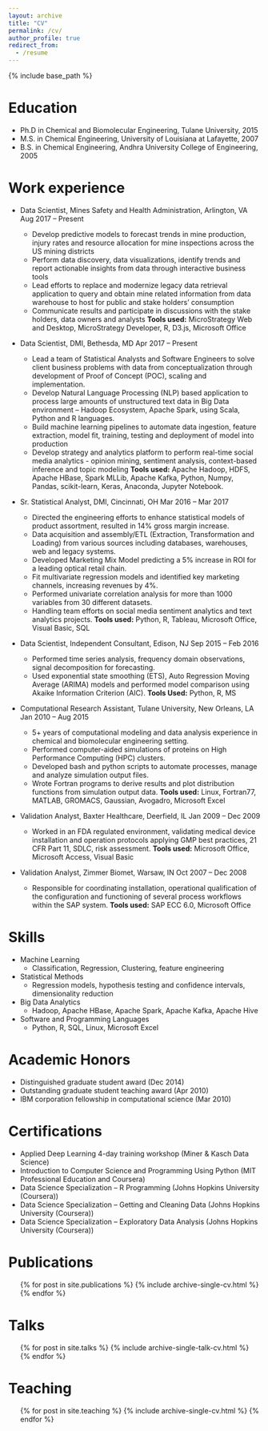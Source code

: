 ```yaml
---
layout: archive
title: "CV"
permalink: /cv/
author_profile: true
redirect_from:
  - /resume
---
```


{% include base_path %}

Education
======
* Ph.D in Chemical and Biomolecular Engineering, Tulane University, 2015
* M.S. in Chemical Engineering, University of Louisiana at Lafayette, 2007
* B.S. in Chemical Engineering, Andhra University College of Engineering, 2005

Work experience
======
* Data Scientist, Mines Safety and Health Administration, Arlington, VA     Aug 2017 – Present
    * Develop predictive models to forecast trends in mine production, injury rates and resource allocation for mine inspections across the US mining districts
    * Perform data discovery, data visualizations, identify trends and report actionable insights from data through interactive business tools
    * Lead efforts to replace and modernize legacy data retrieval application to query and obtain mine related information from data warehouse to host for public and stake holders’ consumption
    * Communicate results and participate in discussions with the stake holders, data owners and analysts
    **Tools used:** MicroStrategy Web and Desktop, MicroStrategy Developer, R, D3.js, Microsoft Office

* Data Scientist, DMI, Bethesda, MD     Apr 2017 – Present
    * Lead a team of Statistical Analysts and Software Engineers to solve client business problems with data from conceptualization through development of Proof of Concept (POC), scaling and implementation.
    * Develop Natural Language Processing (NLP) based application to process large amounts of unstructured text data in Big Data environment – Hadoop Ecosystem, Apache Spark, using Scala, Python and R languages.
    * Build machine learning pipelines to automate data ingestion, feature extraction, model fit, training, testing and deployment of model into production
    * Develop strategy and analytics platform to perform real-time social media analytics - opinion mining, sentiment analysis, context-based inference and topic modeling
    **Tools used:** Apache Hadoop, HDFS, Apache HBase, Spark MLLib, Apache Kafka, Python, Numpy, Pandas, scikit-learn, Keras, Anaconda, Jupyter Notebook.

* Sr. Statistical Analyst, DMI, Cincinnati, OH      Mar 2016 – Mar 2017
    * Directed the engineering efforts to enhance statistical models of product assortment, resulted in 14% gross margin increase.
    * Data acquisition and assembly/ETL (Extraction, Transformation and Loading) from various sources including databases, warehouses, web and legacy systems.
    * Developed Marketing Mix Model predicting a 5% increase in ROI for a leading optical retail chain.
    * Fit multivariate regression models and identified key marketing channels, increasing revenues by 4%.
    * Performed univariate correlation analysis for more than 1000 variables from 30 different datasets.
    * Handling team efforts on social media sentiment analytics and text analytics projects.
    **Tools used:** Python, R, Tableau, Microsoft Office, Visual Basic, SQL

* Data Scientist, Independent Consultant, Edison, NJ        Sep 2015 – Feb 2016
    * Performed time series analysis, frequency domain observations, signal decomposition for forecasting.
    * Used exponential state smoothing (ETS), Auto Regression Moving Average (ARIMA) models and performed model comparison using Akaike Information Criterion (AIC).
    **Tools Used:** Python, R, MS

* Computational Research Assistant, Tulane University, New Orleans, LA      Jan 2010 – Aug 2015
    * 5+ years of computational modeling and data analysis experience in chemical and biomolecular engineering setting.
    * Performed computer-aided simulations of proteins on High Performance Computing (HPC) clusters.
    * Developed bash and python scripts to automate processes, manage and analyze simulation output files.
    * Wrote Fortran programs to derive results and plot distribution functions from simulation output data.
    **Tools used:** Linux, Fortran77, MATLAB, GROMACS, Gaussian, Avogadro, Microsoft Excel

* Validation Analyst, Baxter Healthcare, Deerfield, IL      Jan 2009 – Dec 2009
    * Worked in an FDA regulated environment, validating medical device installation and operation protocols applying GMP best practices, 21 CFR Part 11, SDLC, risk assessment.
    **Tools used:** Microsoft Office, Microsoft Access, Visual Basic

* Validation Analyst, Zimmer Biomet, Warsaw, IN     Oct 2007 – Dec 2008
    * Responsible for coordinating installation, operational qualification of the configuration and functioning of several process workflows within the SAP system.
    **Tools used:** SAP ECC 6.0, Microsoft Office

Skills
======
* Machine Learning
    * Classification, Regression, Clustering, feature engineering
* Statistical Methods
    * Regression models, hypothesis testing and confidence intervals, dimensionality reduction
* Big Data Analytics
    * Hadoop, Apache HBase, Apache Spark, Apache Kafka, Apache Hive
* Software and Programming Languages
    * Python, R, SQL, Linux, Microsoft Excel

Academic Honors
======
* Distinguished graduate student award (Dec 2014)
* Outstanding graduate student teaching award (Apr 2010)
* IBM corporation fellowship in computational science (Mar 2010)

Certifications
======
* Applied Deep Learning 4-day training workshop (Miner & Kasch Data Science)
* Introduction to Computer Science and Programming Using Python (MIT Professional Education and Coursera)
* Data Science Specialization – R Programming (Johns Hopkins University (Coursera))
* Data Science Specialization – Getting and Cleaning Data (Johns Hopkins University (Coursera))
* Data Science Specialization – Exploratory Data Analysis (Johns Hopkins University (Coursera))

Publications
======
  <ul>{% for post in site.publications %}
    {% include archive-single-cv.html %}
  {% endfor %}</ul>
  
Talks
======
  <ul>{% for post in site.talks %}
    {% include archive-single-talk-cv.html %}
  {% endfor %}</ul>
  
Teaching
======
  <ul>{% for post in site.teaching %}
    {% include archive-single-cv.html %}
  {% endfor %}</ul>
  

